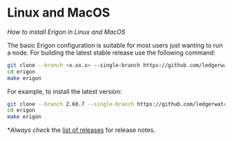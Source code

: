 # Linux and MacOS
*How to install Erigon in Linux and MacOS*

The basic Erigon configuration is suitable for most users just wanting to run a node. For building the latest stable release use the following command:

```bash
git clone --branch <x.xx.x> --single-branch https://github.com/ledgerwatch/erigon.git
cd erigon
make erigon
```

For example, to install the latest version:

```bash
git clone --branch 2.60.7 --single-branch https://github.com/ledgerwatch/erigon.git
cd erigon
make erigon
```

**Always check* the [list of releases](https://github.com/erigontech/erigon/releases) for release notes.

